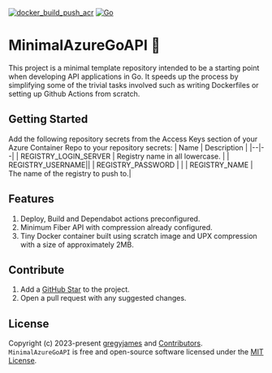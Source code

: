 [![docker_build_push_acr](https://github.com/gregyjames/MinimalAzureGoAPI/actions/workflows/deploy.yml/badge.svg?branch=main)](https://github.com/gregyjames/MinimalAzureGoAPI/actions/workflows/deploy.yml) [![Go](https://github.com/gregyjames/MinimalAzureGoAPI/actions/workflows/go.yml/badge.svg)](https://github.com/gregyjames/MinimalAzureGoAPI/actions/workflows/go.yml)

# MinimalAzureGoAPI 🚀
This project is a minimal template repository intended to be a starting point when developing API applications in Go. It speeds up the process by simplifying some of the trivial tasks involved such as writing Dockerfiles or setting up Github Actions from scratch. 

## Getting Started
Add the following repository secrets from the Access Keys section of your Azure Container Repo to your repository secrets: 
| Name | Description  |
|--|--|
| REGISTRY_LOGIN_SERVER | Registry name in all lowercase. |
| REGISTRY_USERNAME||
| REGISTRY_PASSWORD | |
| REGISTRY_NAME | The name of the registry to push to.|

## Features

 1. Deploy, Build and Dependabot actions preconfigured.
 2. Minimum Fiber API with compression already configured.
 3. Tiny Docker container built using scratch image and UPX compression with a size of approximately 2MB. 

## Contribute
1.  Add a  [GitHub Star](https://github.com/gregyjames/MinimalAzureGoAPI/stargazers)  to the project.
2.  Open a pull request with any suggested changes.

## License
Copyright (c) 2023-present [gregyjames](https://github.com/gregyjames) and [Contributors](https://github.com/gregyjames/MinimalAzureGoAPI/graphs/contributors). `MinimalAzureGoAPI` is free and open-source software licensed under the [MIT License](https://github.com/gregyjames/MinimalAzureGoAPI/blob/master/LICENSE).